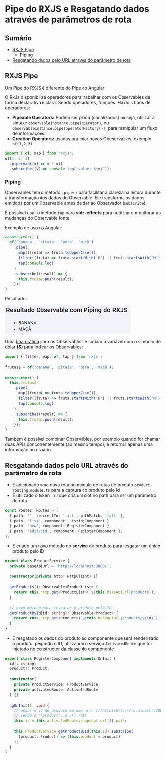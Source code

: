 <h1> Pipe do RXJS e Resgatando dados através de parâmetros de rota </h1>

<h2> Sumário </h2>

- [RXJS Pipe](#rxjs-pipe)
  - [Piping](#piping)
- [Resgatando dados pelo URL através do parâmetro de rota](#resgatando-dados-pelo-url-através-do-parâmetro-de-rota)

## RXJS Pipe

Um Pipe do RXJS é diferente do Pipe do Angular

O RxJs disponibiliza operadores para trabalhar com os Observables de forma declarativa e clara. Sendo operadores, funções. Há dois tipos de operadores:

- **Pipeable Operators:** Podem ser *piped* (canalizados) ou seja, utilizar a sintaxe `observableInstance.pipe(operator)`, ou `observableInstance.pipe(operatorFactory())`, para manipular um fluxo de informações.
- **Creation Operators:** usadas pra criar novos Obeservables, exemplo `of(1,2,3)`

```ts
import { of, map } from 'rxjs';
of(1, 2, 3)
  .pipe(map((x) => x * x))
  .subscribe((v) => console.log(`value: ${v}`));
```

### Piping

Observables têm o método `.pipe()` para facilitar a clareza na leitura durante a transformação dos dados do Observable. Ele transforma os dados emitidos por um Observable antes de dar ao Observador (`subscribe`)

É possível usar o método `tap` para **side-effects** para notificar e monitorar as mudanças do Observable fonte

Exemplo de uso no Angular:

```ts
constructor() {
  of('banana', 'pitaia', 'pera', 'maçã')
    .pipe(
      map((fruta) => fruta.toUpperCase()),
      filter((fruta) => fruta.startsWith('B') || fruta.startsWith('M')),
      tap(console.log)
    )
    .subscribe((result) => {
      this.frutas.push(result);
    });
}
```

Resultado:

![Resultado do Código do Observable com Piping](../assets/example-pipe-rxjs.PNG)

Uma [boa prática](https://angular.io/guide/rx-library#naming-conventions-for-observables) para os Observables, é sufixar a variável com o símbolo de dólar **($)** para indicar os Observables:

```ts
import { filter, map, of, tap } from 'rxjs';

frutas$ = of('banana', 'pitaia', 'pera', 'maçã');

constructor() {
  this.frutas$
    .pipe(
      map((fruta) => fruta.toUpperCase()),
      filter((fruta) => fruta.startsWith('B') || fruta.startsWith('M')),
      tap(console.log)
    )
    .subscribe((result) => {
      this.frutas.push(result);
    });
}
```

Também é possível combinar Observables, por exemplo quando for chamar duas APIs concorrentemente (ao mesmo tempo), e retornar apenas uma informação ao usuário.

## Resgatando dados pelo URL através do parâmetro de rota

- É adicionado uma nova rota no module de rotas de produto `product-routing.module.ts` para a captura do produto pelo Id
- É utilizado o token `:id` que cria um slot no path para ser um parâmetro de rota

```ts
const routes: Routes = [
  { path: '', redirectTo: 'list', pathMatch: 'full' },
  { path: 'list', component: ListingComponent },
  { path: 'new', component: RegisterComponent },
  { path: 'edit/:id', component: RegisterComponent },
];
```

- É criado um novo método no **service** de produto para resgatar um único produto pelo ID

```ts
export class ProductService {
  private baseApiUrl = 'http://localhost:3000/';

  constructor(private http: HttpClient) {}

  getProducts(): Observable<ProductList> {
    return this.http.get<ProductList>(`${this.baseApiUrl}products`);
  }

  // novo método para resgatar o produto pelo Id
  getProductById(id: string): Observable<Product> {
    return this.http.get<Product>(`${this.baseApiUrl}products/${id}`);
  }
}
```

- É resgatado os dados do produto no componente que será renderizado o produto, pegando o ID, utilizando o serviço `ActivatedRoute` que foi injetado no constructor da classe do componente

```ts
export class RegisterComponent implements OnInit {
  id!: string;
  product!: Product;

  constructor(
    private ProductService: ProductService,
    private activatedRoute: ActivatedRoute
  ) {}

  ngOnInit(): void {
    // pegar o id do produto em uma url: [//http](http://localhost:4200/product/edit/1)
    // sendo o '/product', o url raiz
    this.id = this.activatedRoute.snapshot.url[1].path;

    this.ProductService.getProductById(this.id).subscribe(
      (product: Product) => (this.product = product)
    );
  }
}
```

